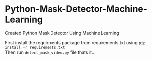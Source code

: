 # Python-Mask-Detector-Machine-Learning
Created Python Mask Detector Using Machine Learning

First install the requirments package from requirements.txt using `pip install -r requirements.txt` <br>
Then run `detect_mask_video.py` file thats it...
